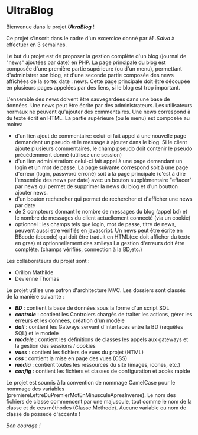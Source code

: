 # UltraBlog

Bienvenue dans le projet ***UltraBlog*** !

Ce projet s'inscrit dans le cadre d'un excercice donné par *M .Salva* à effectuer en 3 semaines.

Le but du projet est de proposer la gestion complète d'un blog (journal de "news" ajoutées par date) en PHP.
La page principale du blog est composée d'une première partie supérieure (ou d'un menu), permettant d'administrer son blog, et d'une seconde partie composée des news affichées de la sorte: date : news. Cette page principale doit être découpée en plusieurs pages appelées par des liens, si le blog est trop important.

L'ensemble des news doivent être sauvegardées dans une base de données.
Une news peut être écrite par des administrateurs. Les utilisateurs normaux ne peuvent qu'ajouter des commentaires. Une news correspond à du texte écrit en HTML. La partie supérieure (ou le menu) est composée au moins:

- d'un lien ajout de commentaire: celui-ci fait appel à une nouvelle page demandant un pseudo et le message à ajouter dans le blog. Si le client ajoute plusieurs commentaires, le champ pseudo doit contenir le pseudo précédemment donné (utilisez une session)
- d'un lien administration: celui-ci fait appel à une page demandant un login et un mot de passe. La page suivante correspond soit à une page d'erreur (login, password erroné) soit à la page principale (c'est à dire l'ensemble des news par date) avec un bouton supplémentaire "effacer" par news qui permet de supprimer la news du blog et d'un boutton ajouter news.
- d'un bouton rechercher qui permet de rechercher et d'afficher une news par date
- de 2 compteurs donnant le nombre de messages du blog (appel bd) et le nombre de messages du client actuellement connecté (via un cookie)
- optionnel : les champs tels que login, mot de passe, titre de news, peuvent aussi etre vérifiés en javascript. Un news peut être écrite en BBcode (bbcode) qui doit être traduit en HTML(ex: <b> </b>doit afficher du texte en gras) et optionnellement des smileys
La gestion d'erreurs doit être complète. (champs vérifiés, connection à la BD,etc.)

Les collaborateurs du projet sont :

- Orillon Mathilde
- Devienne Thomas

Le projet utilise une patron d'architecture MVC. Les dossiers sont classés de la manière suivante :

- ***BD*** : contient la base de données sous la forme d'un script SQL
- ***controle*** : contient les Controlers chargés de traiter les actions, gérer les erreurs et les données, création d'un modèle
- ***dall*** : contient les Gatways servant d'interfaces entre la BD (requêtes SQL) et le modele
- ***modele*** : contient les définitions de classes les appels aux gateways et la gestion des sessions / cookies
- ***vues*** : contient les fichiers de vues du projet (HTML)
- ***css*** : contient la mise en page des vues (CSS)
- ***media*** : contient toutes les ressources du site (images, icones, etc.)
- ***config*** : contient les fichiers et classes de configuration et accès rapide

Le projet est soumis à la convention de nommage CamelCase pour le nommage des variables (premiereLettreDuPremierMotEnMinusculeApresInverse).
Le nom des fichiers de classe commencent par une majuscule, tout comme le nom de la classe et de ces méthodes (Classe.Methode).
Aucune variable ou nom de classe de possède d'accents !
 
*Bon courage !*
